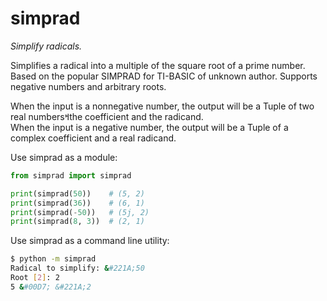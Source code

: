 # simprad
_Simplify radicals._

Simplifies a radical into a multiple of the square root of a prime number.
Based on the popular SIMPRAD for TI-BASIC of unknown author.
Supports negative numbers and arbitrary roots.

When the input is a nonnegative number, the output will be a Tuple of two
real numbers&#2014;the coefficient and the radicand.  
When the input is a negative number, the output will be a Tuple of a complex
coefficient and a real radicand.

Use simprad as a module:
```py
from simprad import simprad

print(simprad(50))    # (5, 2)
print(simprad(36))    # (6, 1)
print(simprad(-50))   # (5j, 2)
print(simprad(8, 3))  # (2, 1)
```

Use simprad as a command line utility:
```sh
$ python -m simprad
Radical to simplify: &#221A;50
Root [2]: 2
5 &#00D7; &#221A;2
```

